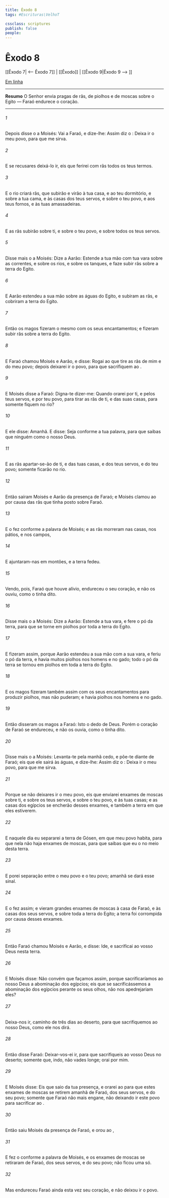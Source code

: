 ```yaml
---
title: Êxodo 8
tags: #Escrituras\VelhoT

cssclass: scriptures
publish: false
people:
---
```


# Êxodo 8
[[Êxodo 7| <-- Êxodo 7]] | [[Êxodo]] | [[Êxodo 9|Êxodo 9 --> ]]

[Em linha](https://churchofjesuschrist.org/study/scriptures/ot/ex/8?lang=por)

---
__Resumo__
O Senhor envia pragas de rãs, de piolhos e de moscas sobre o Egito — Faraó endurece o coração.

---
###### 1 
Depois disse o  a Moisés: Vai a Faraó, e dize-lhe: Assim diz o : Deixa ir o meu povo, para que me sirva.

###### 2 
E se recusares deixá-lo ir, eis que ferirei com rãs todos os teus termos.

###### 3 
E o rio criará rãs, que subirão e virão à tua casa, e ao teu dormitório, e sobre a tua cama, e às casas dos teus servos, e sobre o teu povo, e aos teus fornos, e às tuas amassadeiras.

###### 4 
E as rãs subirão sobre ti, e sobre o teu povo, e sobre todos os teus servos.

###### 5 
Disse mais o  a Moisés: Dize a Aarão: Estende a tua mão com tua vara sobre as correntes, e sobre os rios, e sobre os tanques, e faze subir rãs sobre a terra do Egito.

###### 6 
E Aarão estendeu a sua mão sobre as águas do Egito, e subiram as rãs, e cobriram a terra do Egito.

###### 7 
Então os magos fizeram o mesmo com os seus encantamentos; e fizeram subir rãs sobre a terra do Egito.

###### 8 
E Faraó chamou Moisés e Aarão, e disse: Rogai ao  que tire as rãs de mim e do meu povo; depois deixarei ir o povo, para que sacrifiquem ao .

###### 9 
E Moisés disse a Faraó: Digna-te dizer-me: Quando orarei por ti, e pelos teus servos, e por teu povo, para tirar as rãs de ti, e das suas casas, para  somente fiquem no rio?

###### 10 
E ele disse: Amanhã. E  disse: Seja conforme a tua palavra, para que saibas que ninguém  como o  nosso Deus.

###### 11 
E as rãs apartar-se-ão de ti, e das tuas casas, e dos teus servos, e do teu povo; somente ficarão no rio.

###### 12 
Então saíram Moisés e Aarão da presença de Faraó; e Moisés clamou ao  por causa das rãs que tinha posto sobre Faraó.

###### 13 
E o  fez conforme a palavra de Moisés; e as rãs morreram nas casas, nos pátios, e nos campos,

###### 14 
E ajuntaram-nas em montões, e a terra fedeu.

###### 15 
Vendo, pois, Faraó que houve alívio, endureceu o seu coração, e não os ouviu, como o  tinha dito.

###### 16 
Disse mais o  a Moisés: Dize a Aarão: Estende a tua vara, e fere o pó da terra, para que se torne em piolhos por toda a terra do Egito.

###### 17 
E fizeram assim, porque Aarão estendeu a sua mão com a sua vara, e feriu o pó da terra, e havia muitos piolhos nos homens e no gado; todo o pó da terra se tornou em piolhos em toda a terra do Egito.

###### 18 
E os magos fizeram também assim com os seus encantamentos para produzir piolhos, mas não puderam; e havia piolhos nos homens e no gado.

###### 19 
Então disseram os magos a Faraó: Isto  o dedo de Deus. Porém o coração de Faraó se endureceu, e não os ouvia, como o  tinha dito.

###### 20 
Disse mais o  a Moisés: Levanta-te pela manhã cedo, e põe-te diante de Faraó; eis que ele sairá às águas, e dize-lhe: Assim diz o : Deixa ir o meu povo, para que me sirva.

###### 21 
Porque se não deixares ir o meu povo, eis que enviarei enxames de moscas sobre ti, e sobre os teus servos, e sobre o teu povo, e às tuas casas; e as casas dos egípcios se encherão desses enxames, e também a terra em que eles estiverem.

###### 22 
E naquele dia eu separarei a terra de Gósen, em que meu povo habita, para que nela não haja enxames de moscas, para que saibas que eu  o  no meio desta terra.

###### 23 
E porei separação entre o meu povo e o teu povo; amanhã se dará esse sinal.

###### 24 
E o  fez assim; e vieram grandes enxames de moscas à casa de Faraó, e às casas dos seus servos, e sobre toda a terra do Egito; a terra foi corrompida por causa desses enxames.

###### 25 
Então Faraó chamou Moisés e Aarão, e disse: Ide, e sacrificai ao vosso Deus nesta terra.

###### 26 
E Moisés disse: Não convém que façamos assim, porque sacrificaríamos ao  nosso Deus a abominação dos egípcios; eis que se sacrificássemos a abominação dos egípcios perante os seus olhos, não nos apedrejariam eles?

###### 27 
Deixa-nos ir, caminho de três dias ao deserto, para que sacrifiquemos ao  nosso Deus, como ele nos dirá.

###### 28 
Então disse Faraó: Deixar-vos-ei ir, para que sacrifiqueis ao  vosso Deus no deserto; somente que, indo, não vades longe; orai  por mim.

###### 29 
E Moisés disse: Eis que saio da tua presença, e orarei ao  para que estes enxames de moscas se retirem amanhã de Faraó, dos seus servos, e do seu povo; somente que Faraó não mais  engane, não deixando ir este povo para sacrificar ao .

###### 30 
Então saiu Moisés da presença de Faraó, e orou ao ,

###### 31 
E fez o  conforme a palavra de Moisés, e os enxames de moscas se retiraram de Faraó, dos seus servos, e do seu povo; não ficou uma só.

###### 32 
Mas endureceu Faraó ainda esta vez seu coração, e não deixou ir o povo.

